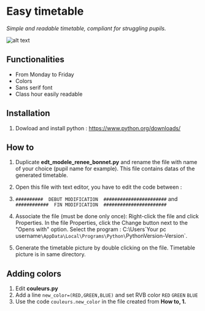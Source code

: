 # Easy timetable

*Simple and readable timetable, compliant for struggling pupils.*

![alt text](https://github.com/jijiz/edt/blob/main/Julien%20Saccareau.png?raw=true)

## Functionalities
* From Monday to Friday
* Colors
* Sans serif font
* Class hour easily readable

## Installation
1. Dowload and install python : https://www.python.org/downloads/

## How to
1. Duplicate **edt_modele_renee_bonnet.py** and rename the file with name of your choice (pupil name for example). This file contains datas of the generated timetable. 

2. Open this file with text editor, you have to edit the code between :
3. `##########  DEBUT MODIFICATION  #######################`
                     and 
`############  FIN MODIFICATION  #######################`

3. Associate the file (must be done only once):
Right-click the file and click Properties. In the file Properties, click the Change button next to the "Opens with" option. 
Select the program : C:\Users\`Your pc username`\AppData\Local\Programs\Python\`PythonVersion-Version`.

4. Generate the timetable picture by double clicking on the file. Timetable picture is in same directory.

## Adding colors
1. Edit **couleurs.py**
2. Add a line `new_color=(RED,GREEN,BLUE)` and set RVB color `RED` `GREEN` `BLUE`
3. Use the code `couleurs.new_color` in the file created from **How to, 1.**
